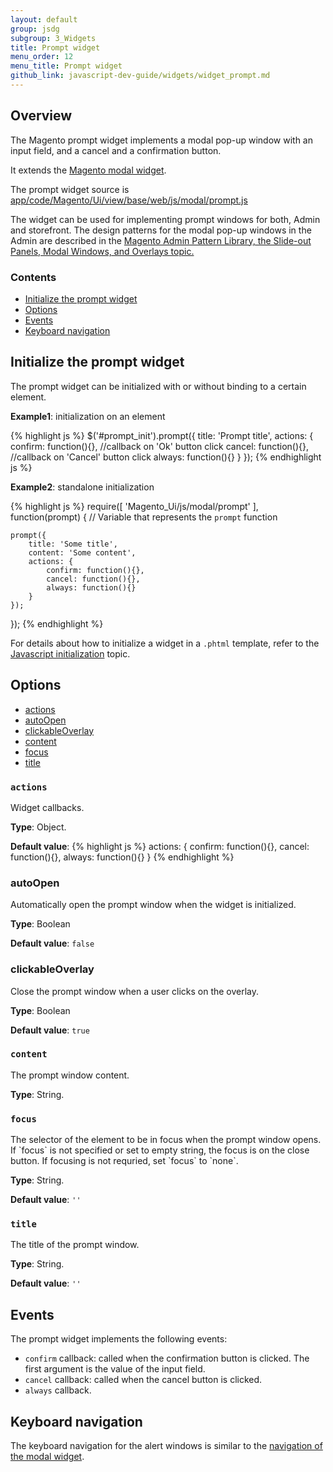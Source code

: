 ```yaml
---
layout: default
group: jsdg
subgroup: 3_Widgets
title: Prompt widget
menu_order: 12
menu_title: Prompt widget
github_link: javascript-dev-guide/widgets/widget_prompt.md
---
```


<h2>Overview </h2>


The Magento prompt widget implements a modal pop-up window with an input field, and a cancel and a confirmation button. 

It extends the <a href="{{site.gdeurl}}javascript-dev-guide/widgets/widget_modal.html">Magento modal widget</a>.

The prompt widget source is <a href="{{site.baseurl}}app/code/Magento/Ui/view/base/web/js/modal/prompt.js">app/code/Magento/Ui/view/base/web/js/modal/prompt.js</a>

The widget can be used for implementing prompt windows for both, Admin and storefront. The design patterns for the modal pop-up windows in the Admin are described in the <a href="{{site.gdeurl}}pattern-library/containers/slideouts-modals-overlays/slideouts-modals-overalys.html#modals">Magento Admin Pattern Library, the Slide-out Panels, Modal Windows, and Overlays topic.</a> 

<h3>Contents</h3>

- <a href="#prompt_init">Initialize the prompt widget</a>
- <a href="#prompt_options">Options</a>
- <a href="#prompt_events">Events</a>
- <a href="prompt_key_navigation">Keyboard navigation</a>

<h2 id="prompt_init">Initialize the prompt widget</h2>

The prompt widget can be initialized with or without binding to a certain element.

**Example1**: initialization on an element

{% highlight js %}
$('#prompt_init').prompt({
    title: 'Prompt title',
    actions: {
        confirm: function(){}, //callback on 'Ok' button click
        cancel: function(){}, //callback on 'Cancel' button click
        always: function(){}
    }
});
{% endhighlight js %}

**Example2**: standalone initialization

{% highlight js %}
require([
    'Magento_Ui/js/modal/prompt'
], function(prompt) { // Variable that represents the `prompt` function
 
    prompt({
        title: 'Some title',
        content: 'Some content',
        actions: {
            confirm: function(){},
            cancel: function(){},
            always: function(){}
        }
    });
 
}); 
{% endhighlight %}

For details about how to initialize a widget in a `.phtml` template, refer to the <a href="{{site.gdeurl}}frontend-dev-guide/javascript/js_init.html" target="_blank">Javascript initialization</a> topic.

<h2 id="prompt_options">Options</h2>

<ul>
<li><a href="#prompt_actions">actions</a></li>
<li><a href="#prompt_autoopen">autoOpen</a></li>
<li><a href="#prompt_clickableOverlay">clickableOverlay</a></li>
<li><a href="#prompt_content">content</a></li>
<li><a href="#prompt_focus">focus</a></li>
<li><a href="#prompt_title">title</a></li>
</ul>

<h3 id="prompt_actions"><code>actions</code></h3>
Widget callbacks.

**Type**: Object.

**Default value**: 
{% highlight js %}
actions: {
    confirm: function(){},
    cancel: function(){},
    always: function(){}
}
{% endhighlight %}

<h3 id="prompt_autoopen">autoOpen</h3>
Automatically open the prompt window when the widget is initialized.

**Type**: Boolean 

**Default value**: `false`

<h3 id="prompt_clickableOverlay">clickableOverlay</h3>
Close the prompt window when a user clicks on the overlay.

**Type**: Boolean 

**Default value**: `true`

<h3 id="prompt_content"><code>content</code></h3>

The prompt window content.

**Type**: String.

<h3 id="prompt_focus"><code>focus</code></h3>
The selector of the element to be in focus when the prompt window opens.
If `focus` is not specified or set to empty string, the focus is on the close button. If focusing is not requried, set `focus` to `none`.

**Type**: String.

**Default value**: `''`

<h3 id="prompt_content"><code>title</code></h3>
The title of the prompt window.


**Type**: String.

**Default value**: `''`

<h2 id="prompt_events">Events</h2>

The prompt widget implements the following events:

- `confirm` callback: called when the confirmation button is clicked. The first argument is the value of the input field.
- `cancel` callback: called when the cancel button is clicked.
- `always` callback.


<h2 id="prompt_key_navigation">Keyboard navigation</h2>
The keyboard navigation for the alert windows is similar to the <a href="{{site.gdeurl}}javascript-dev-guide/widgets/widget_modal.html#key_navigation">navigation of the modal widget</a>.